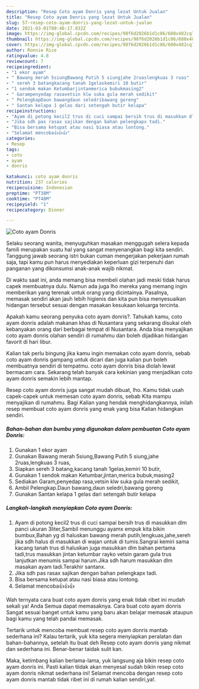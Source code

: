 ```yaml
---
description: "Resep Coto ayam Donris yang lezat Untuk Jualan"
title: "Resep Coto ayam Donris yang lezat Untuk Jualan"
slug: 57-resep-coto-ayam-donris-yang-lezat-untuk-jualan
date: 2021-03-01T00:46:17.832Z
image: https://img-global.cpcdn.com/recipes/98f6d2026b1d1c86/680x482cq70/coto-ayam-donris-foto-resep-utama.jpg
thumbnail: https://img-global.cpcdn.com/recipes/98f6d2026b1d1c86/680x482cq70/coto-ayam-donris-foto-resep-utama.jpg
cover: https://img-global.cpcdn.com/recipes/98f6d2026b1d1c86/680x482cq70/coto-ayam-donris-foto-resep-utama.jpg
author: Ronnie Rice
ratingvalue: 4.8
reviewcount: 7
recipeingredient:
- "1 ekor ayam"
- " Bawang merah 5siungBawang Putih 5 siungjahe 2ruaslengkuas 3 ruas"
- " sereh 3 batangkacang tanah 1gelaskemiri 10 butir"
- "1 sendok makan Ketumbarjintanmerica bubukmasing2"
- " Garampenyedap rasavetsin klw suka gula merah sedikit"
- " PelengkapDaun bawangdaun seledribawang goreng"
- " Santan kelapa 1 gelas dari setengah butir kelapa"
recipeinstructions:
- "Ayam di potong kecil2 trus di cuci sampai bersih trus di masukkan dlm panci ukuran 3liter,Sambil menunggu ayamx empuk kita bikin bumbux,Bahan yg di haluskan bawang merah putih,lengkuas,jahe,sereh jika sdh halus di masukkan di wajan untuk di tumis.Sangrai kemiri sama kacang tanah trus di haluskan juga masukkan dlm bahan pertama tadi,trus masukkan jintan ketumbar rayko vetsin garam gula trus lanjutkan menumis sampai harum.Jika sdh harum masukkan dlm masakan ayam tadi.Terakhir santanx."
- "Jika sdh pas rasax sajikan dengan bahan pelengkapx tadi."
- "Bisa bersama ketupat atau nasi biasa atau lontong."
- "Selamat mencoba👍👍👍"
categories:
- Resep
tags:
- coto
- ayam
- donris

katakunci: coto ayam donris 
nutrition: 237 calories
recipecuisine: Indonesian
preptime: "PT38M"
cooktime: "PT48M"
recipeyield: "1"
recipecategory: Dinner

---
```



![Coto ayam Donris](https://img-global.cpcdn.com/recipes/98f6d2026b1d1c86/680x482cq70/coto-ayam-donris-foto-resep-utama.jpg)

Selaku seorang wanita, menyuguhkan masakan menggugah selera kepada famili merupakan suatu hal yang sangat menyenangkan bagi kita sendiri. Tanggung jawab seorang istri bukan cuman mengerjakan pekerjaan rumah saja, tapi kamu pun harus menyediakan keperluan gizi terpenuhi dan panganan yang dikonsumsi anak-anak wajib nikmat.

Di waktu  saat ini, anda memang bisa membeli olahan jadi meski tidak harus capek membuatnya dulu. Namun ada juga lho mereka yang memang ingin memberikan yang terenak untuk orang yang dicintainya. Pasalnya, memasak sendiri akan jauh lebih higienis dan kita pun bisa menyesuaikan hidangan tersebut sesuai dengan masakan kesukaan keluarga tercinta. 



Apakah kamu seorang penyuka coto ayam donris?. Tahukah kamu, coto ayam donris adalah makanan khas di Nusantara yang sekarang disukai oleh kebanyakan orang dari berbagai tempat di Nusantara. Anda bisa menyajikan coto ayam donris olahan sendiri di rumahmu dan boleh dijadikan hidangan favorit di hari libur.

Kalian tak perlu bingung jika kamu ingin memakan coto ayam donris, sebab coto ayam donris gampang untuk dicari dan juga kalian pun boleh membuatnya sendiri di tempatmu. coto ayam donris bisa diolah lewat bermacam cara. Sekarang telah banyak cara kekinian yang menjadikan coto ayam donris semakin lebih mantap.

Resep coto ayam donris juga sangat mudah dibuat, lho. Kamu tidak usah capek-capek untuk memesan coto ayam donris, sebab Kita mampu menyajikan di rumahmu. Bagi Kalian yang hendak menghidangkannya, inilah resep membuat coto ayam donris yang enak yang bisa Kalian hidangkan sendiri.

<!--inarticleads1-->

##### Bahan-bahan dan bumbu yang digunakan dalam pembuatan Coto ayam Donris:

1. Gunakan 1 ekor ayam
1. Gunakan  Bawang merah 5siung,Bawang Putih 5 siung,jahe 2ruas,lengkuas 3 ruas,
1. Siapkan  sereh 3 batang,kacang tanah 1gelas,kemiri 10 butir,
1. Gunakan 1 sendok makan Ketumbar,jintan,merica bubuk,masing2
1. Sediakan  Garam,penyedap rasa,vetsin klw suka gula merah sedikit,
1. Ambil  Pelengkap.Daun bawang,daun seledri,bawang goreng
1. Gunakan  Santan kelapa 1 gelas dari setengah butir kelapa




<!--inarticleads2-->

##### Langkah-langkah menyiapkan Coto ayam Donris:

1. Ayam di potong kecil2 trus di cuci sampai bersih trus di masukkan dlm panci ukuran 3liter,Sambil menunggu ayamx empuk kita bikin bumbux,Bahan yg di haluskan bawang merah putih,lengkuas,jahe,sereh jika sdh halus di masukkan di wajan untuk di tumis.Sangrai kemiri sama kacang tanah trus di haluskan juga masukkan dlm bahan pertama tadi,trus masukkan jintan ketumbar rayko vetsin garam gula trus lanjutkan menumis sampai harum.Jika sdh harum masukkan dlm masakan ayam tadi.Terakhir santanx.
1. Jika sdh pas rasax sajikan dengan bahan pelengkapx tadi.
1. Bisa bersama ketupat atau nasi biasa atau lontong.
1. Selamat mencoba👍👍👍




Wah ternyata cara buat coto ayam donris yang enak tidak ribet ini mudah sekali ya! Anda Semua dapat memasaknya. Cara buat coto ayam donris Sangat sesuai banget untuk kamu yang baru akan belajar memasak ataupun bagi kamu yang telah pandai memasak.

Tertarik untuk mencoba membuat resep coto ayam donris mantab sederhana ini? Kalau tertarik, yuk kita segera menyiapkan peralatan dan bahan-bahannya, setelah itu buat deh Resep coto ayam donris yang nikmat dan sederhana ini. Benar-benar taidak sulit kan. 

Maka, ketimbang kalian berlama-lama, yuk langsung aja bikin resep coto ayam donris ini. Pasti kalian tiidak akan menyesal sudah bikin resep coto ayam donris nikmat sederhana ini! Selamat mencoba dengan resep coto ayam donris mantab tidak ribet ini di rumah kalian sendiri,ya!.

